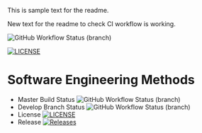 This is sample text for the readme.

New text for the readme to check CI workflow is working.

![GitHub Workflow Status (branch)](https://img.shields.io/github/actions/workflow/status/jamnic1994/GroupProject/main.yml?branch=master)

[![LICENSE](https://img.shields.io/github/license/jamnic1994/GroupProject.svg?style=flat-square)](https://github.com/jamnic1994/GroupProject/blob/master/LICENSE)

# Software Engineering Methods
* Master Build Status ![GitHub Workflow Status (branch)](https://img.shields.io/github/actions/workflow/status/jamnic1994/GroupProject/main.yml?branch=master)
* Develop Branch Status ![GitHub Workflow Status (branch)](https://img.shields.io/github/actions/workflow/status/jamnic1994/GroupProject/main.yml?branch=develop)
* License [![LICENSE](https://img.shields.io/github/license/jamnic1994/GroupProject.svg?style=flat-square)](https://github.com/jamnic1994/GroupProject/blob/master/LICENSE)
* Release [![Releases](https://img.shields.io/github/release/jamnic1994/GroupProject/all.svg?style=flat-square)](https://github.com/jamnic1994/GroupProject/releases)

